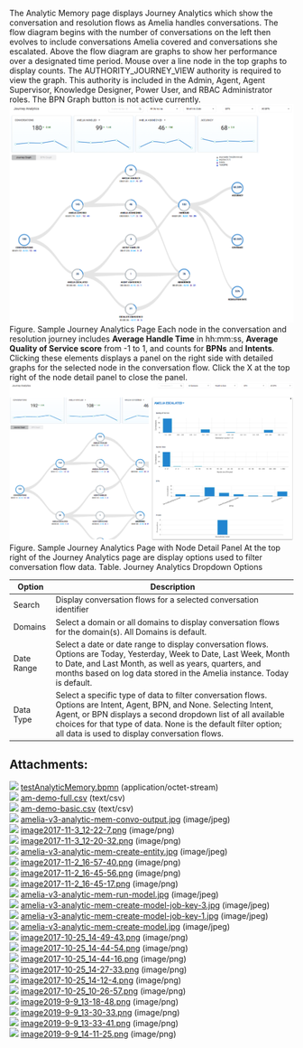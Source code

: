 The Analytic Memory page displays Journey Analytics which show the conversation and resolution flows as Amelia handles conversations. The flow diagram begins with the number of conversations on the left then evolves to include conversations Amelia covered and conversations she escalated. Above the flow diagram are graphs to show her performance over a designated time period. Mouse over a line node in the top graphs to display counts.
The AUTHORITY_JOURNEY_VIEW authority is required to view the graph. This authority is included in the Admin, Agent, Agent Supervisor, Knowledge Designer, Power User, and RBAC Administrator roles.
The BPN Graph button is not active currently.
![](attachments/11939882/25460793.png)
Figure. Sample Journey Analytics Page
Each node in the conversation and resolution journey includes **Average Handle Time** in hh:mm:ss, **Average Quality of Service score** from -1 to 1, and counts for **BPNs** and **Intents**. Clicking these elements displays a panel on the right side with detailed graphs for the selected node in the conversation flow. Click the X at the top right of the node detail panel to close the panel.
![](attachments/11939882/25460791.png)
Figure. Sample Journey Analytics Page with Node Detail Panel
At the top right of the Journey Analytics page are display options used to filter conversation flow data.
Table. Journey Analytics Dropdown Options

| Option | Description |
| ----|----|
| Search | Display conversation flows for a selected conversation identifier |
| Domains | Select a domain or all domains to display conversation flows for the domain(s). All Domains is default. |
| Date Range | Select a date or date range to display conversation flows. Options are Today, Yesterday, Week to Date, Last Week, Month to Date, and Last Month, as well as years, quarters, and months based on log data stored in the Amelia instance. Today is default. |
| Data Type | Select a specific type of data to filter conversation flows. Options are Intent, Agent, BPN, and None. Selecting Intent, Agent, or BPN displays a second dropdown list of all available choices for that type of data. None is the default filter option; all data is used to display conversation flows. |

## Attachments:
![](images/icons/bullet_blue.gif) [testAnalyticMemory.bpmn](attachments/11939882/11939883.bpmn) (application/octet-stream)  
![](images/icons/bullet_blue.gif) [am-demo-full.csv](attachments/11939882/11939884.csv) (text/csv)  
![](images/icons/bullet_blue.gif) [am-demo-basic.csv](attachments/11939882/11939885.csv) (text/csv)  
![](images/icons/bullet_blue.gif) [amelia-v3-analytic-mem-convo-output.jpg](attachments/11939882/11939886.jpg) (image/jpeg)  
![](images/icons/bullet_blue.gif) [image2017-11-3_12-22-7.png](attachments/11939882/11939887.png) (image/png)  
![](images/icons/bullet_blue.gif) [image2017-11-3_12-20-32.png](attachments/11939882/11939888.png) (image/png)  
![](images/icons/bullet_blue.gif) [amelia-v3-analytic-mem-create-entity.jpg](attachments/11939882/11939889.jpg) (image/jpeg)  
![](images/icons/bullet_blue.gif) [image2017-11-2_16-57-40.png](attachments/11939882/11939890.png) (image/png)  
![](images/icons/bullet_blue.gif) [image2017-11-2_16-45-56.png](attachments/11939882/11939891.png) (image/png)  
![](images/icons/bullet_blue.gif) [image2017-11-2_16-45-17.png](attachments/11939882/11939892.png) (image/png)  
![](images/icons/bullet_blue.gif) [amelia-v3-analytic-mem-run-model.jpg](attachments/11939882/11939893.jpg) (image/jpeg)  
![](images/icons/bullet_blue.gif) [amelia-v3-analytic-mem-create-model-job-key-3.jpg](attachments/11939882/11939894.jpg) (image/jpeg)  
![](images/icons/bullet_blue.gif) [amelia-v3-analytic-mem-create-model-job-key-1.jpg](attachments/11939882/11939895.jpg) (image/jpeg)  
![](images/icons/bullet_blue.gif) [amelia-v3-analytic-mem-create-model.jpg](attachments/11939882/11939896.jpg) (image/jpeg)  
![](images/icons/bullet_blue.gif) [image2017-10-25_14-49-43.png](attachments/11939882/11939897.png) (image/png)  
![](images/icons/bullet_blue.gif) [image2017-10-25_14-44-54.png](attachments/11939882/11939898.png) (image/png)  
![](images/icons/bullet_blue.gif) [image2017-10-25_14-44-16.png](attachments/11939882/11939899.png) (image/png)  
![](images/icons/bullet_blue.gif) [image2017-10-25_14-27-33.png](attachments/11939882/11939900.png) (image/png)  
![](images/icons/bullet_blue.gif) [image2017-10-25_14-12-4.png](attachments/11939882/11939901.png) (image/png)  
![](images/icons/bullet_blue.gif) [image2017-10-25_10-26-57.png](attachments/11939882/11939902.png) (image/png)  
![](images/icons/bullet_blue.gif) [image2019-9-9_13-18-48.png](attachments/11939882/25460789.png) (image/png)  
![](images/icons/bullet_blue.gif) [image2019-9-9_13-30-33.png](attachments/11939882/25460790.png) (image/png)  
![](images/icons/bullet_blue.gif) [image2019-9-9_13-33-41.png](attachments/11939882/25460791.png) (image/png)  
![](images/icons/bullet_blue.gif) [image2019-9-9_14-11-25.png](attachments/11939882/25460793.png) (image/png)  
